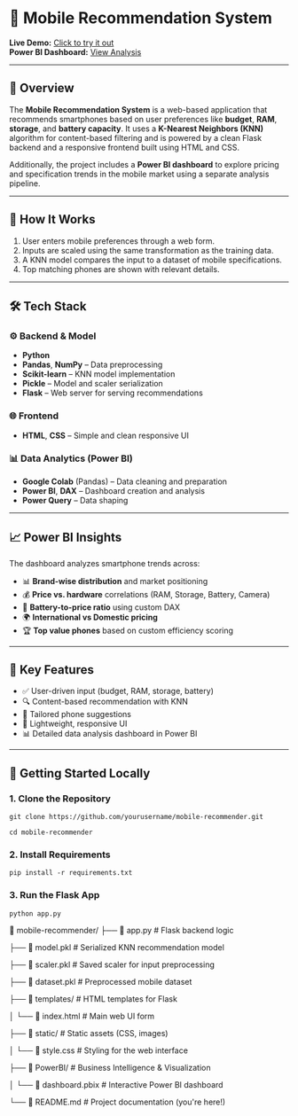 # 📱 Mobile Recommendation System

**Live Demo:** [Click to try it out](https://mobile-recommender-jmwz.onrender.com/)  
**Power BI Dashboard:** [View Analysis](https://app.powerbi.com/view?r=eyJrIjoiMWRkYTA3ZWMtMTNhYy00ODM1LTk1NDYtYmQxOWE3MmRmYjhhIiwidCI6ImQxZjE0MzQ4LWYxYjUtNGEwOS1hYzk5LTdlYmYyMTNjYmM4MSIsImMiOjEwfQ%3D%3D)

---

## 📌 Overview

The **Mobile Recommendation System** is a web-based application that recommends smartphones based on user preferences like **budget**, **RAM**, **storage**, and **battery capacity**. It uses a **K-Nearest Neighbors (KNN)** algorithm for content-based filtering and is powered by a clean Flask backend and a responsive frontend built using HTML and CSS.

Additionally, the project includes a **Power BI dashboard** to explore pricing and specification trends in the mobile market using a separate analysis pipeline.

---

## 🧠 How It Works

1. User enters mobile preferences through a web form.
2. Inputs are scaled using the same transformation as the training data.
3. A KNN model compares the input to a dataset of mobile specifications.
4. Top matching phones are shown with relevant details.

---

## 🛠️ Tech Stack

### ⚙️ Backend & Model
- **Python**
- **Pandas**, **NumPy** – Data preprocessing
- **Scikit-learn** – KNN model implementation
- **Pickle** – Model and scaler serialization
- **Flask** – Web server for serving recommendations

### 🌐 Frontend
- **HTML**, **CSS** – Simple and clean responsive UI

### 📊 Data Analytics (Power BI)
- **Google Colab** (Pandas) – Data cleaning and preparation
- **Power BI**, **DAX** – Dashboard creation and analysis
- **Power Query** – Data shaping

---

## 📈 Power BI Insights

The dashboard analyzes smartphone trends across:

- 📊 **Brand-wise distribution** and market positioning  
- 💰 **Price vs. hardware** correlations (RAM, Storage, Battery, Camera)  
- 🔋 **Battery-to-price ratio** using custom DAX  
- 🌍 **International vs Domestic pricing**  
- 🏆 **Top value phones** based on custom efficiency scoring

---

## 🔑 Key Features

- ✅ User-driven input (budget, RAM, storage, battery)
- 🔍 Content-based recommendation with KNN
- 📱 Tailored phone suggestions
- 🎨 Lightweight, responsive UI
- 📊 Detailed data analysis dashboard in Power BI

---

## 🚀 Getting Started Locally

### 1. Clone the Repository

```git clone https://github.com/yourusername/mobile-recommender.git```

```cd mobile-recommender```

### 2. Install Requirements

```pip install -r requirements.txt```


### 3. Run the Flask App

```python app.py```

📁 mobile-recommender/
├── 📄 app.py               # Flask backend logic

├── 📄 model.pkl            # Serialized KNN recommendation model

├── 📄 scaler.pkl           # Saved scaler for input preprocessing

├── 📄 dataset.pkl          # Preprocessed mobile dataset

├── 📁 templates/           # HTML templates for Flask

│   └── 📄 index.html       # Main web UI form

├── 📁 static/              # Static assets (CSS, images)

│   └── 📄 style.css        # Styling for the web interface

├── 📁 PowerBI/             # Business Intelligence & Visualization

│   └── 📄 dashboard.pbix   # Interactive Power BI dashboard

└── 📄 README.md            # Project documentation (you're here!)


